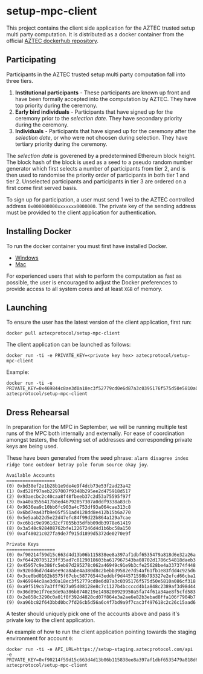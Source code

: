 # setup-mpc-client

This project contains the client side application for the AZTEC trusted setup multi party computation.
It is distributed as a docker container from the official [AZTEC dockerhub repository](https://hub.docker.com/r/aztecprotocol/setup-mpc-client).

## Participating

Participants in the AZTEC trusted setup multi party computation fall into three tiers.

1. **Institutional participants** - These participants are known up front and have been formally accepted into the computation by AZTEC. They have top priority during the ceremony.
2. **Early bird individuals** - Participants that have signed up for the ceremony prior to the _selection date_. They have secondary priority during the ceremony.
3. **Individuals** - Participants that have signed up for the ceremony after the _selection date_, or who were not choosen during selection. They have tertiary priority during the ceremony.

The _selection date_ is goverened by a predetermined Ethereum block height. The block hash of the block is used as a seed to a pseudo random number generator which first selects a number of participants from tier 2, and is then used to randomise the priority order of participants in both tier 1 and tier 2. Unselected participants and participants in tier 3 are ordered on a first come first served basis.

To sign up for participation, a user must send 1 wei to the AZTEC controlled address `0x000000000xxxxxxx0000000`. The private key of the sending address must be provided to the client application for authentication.

## Installing Docker

To run the docker container you must first have installed Docker.

- [Windows](https://hub.docker.com/editions/community/docker-ce-desktop-windows)
- [Mac](https://hub.docker.com/editions/community/docker-ce-desktop-mac)

For experienced users that wish to perform the computation as fast as possible, the user is encouraged to adjust the Docker preferences to provide access to all system cores and at least `XGB` of memory.

## Launching

To ensure the user has the latest version of the client application, first run:

```
docker pull aztecprotocol/setup-mpc-client
```

The client application can be launched as follows:

```
docker run -ti -e PRIVATE_KEY=<private key hex> aztecprotocol/setup-mpc-client
```

Example:

```
docker run -ti -e PRIVATE_KEY=0x469844c8ae3d0a18ec3f52779cd0e6d87a3c0395176f575d50e5810a086cf311 aztecprotocol/setup-mpc-client
```

## Dress Rehearsal

In preparation for the MPC in September, we will be running multiple test runs of the MPC both internally and externally.
For ease of coordination amongst testers, the following set of addresses and corresponding private keys are being used.

These have been generated from the seed phrase: `alarm disagree index ridge tone outdoor betray pole forum source okay joy`.

```
Available Accounts
==================
(0) 0xbd38ef2e1b28b1e9de4e9f4dcb73e53f2ad23a42
(1) 0xd528f97aeb2297007f9348b295ee2d475918d517
(2) 0x93aecbc2c40caa8f48fbeeb37c2d53a75595f97f
(3) 0xa40a3556417b8ed46792057307a0ddf9338a83cb
(4) 0x9636ea9c10bb6fc903a4c753df93a064cae313c8
(5) 0x6bd7ea43fb9e05f551ad4128dd8e412b15b6a770
(6) 0x5e5aab22d5e22d47efc84f99d22b864a129a7cae
(7) 0xc6b1c9e9961d2cf7055b35dfbb09db3978e61419
(8) 0x3a548c928408762bfe12267246d4d1b6bc58a150
(9) 0xaf48021c027fa9de7f915d1899d5372de0270e9f

Private Keys
==================
(0) 0xf90214f59d15c663d4d13b06b115838ee8a397af1dbf6535479a818d6e32a26a
(1) 0xf64420705123ff35ad7c8129018603ba617967543ba08702d1786c54818daeb3
(2) 0x45957c9e386fc5eb87d295278c062a46949c91e9b3cfe25628be4a337374f448
(3) 0x920dd6d7d446ee9ca8abe4a380d8c2bebb39582e7d54af61fb1e83fdd4c925d6
(4) 0x3ce0bd0162b8575f67cbc587765443eddbf9d44571598b793327e2efcd66cba1
(5) 0x469844c8ae3d0a18ec3f52779cd0e6d87a3c0395176f575d50e5810a086cf318
(6) 0xa9f519cb7a3fff927a05408128e8c7c1127b4bccccd4b1a848c2389af3d98d44
(7) 0x36d89e1f7ee3de9a386b8740219e1498200929950a5fa74f61a34ae8f5cfd583
(8) 0x2e858c3290c0a01f8f392d4828cd07f864e3a2ae6e82b3ebad8ffa106f7904b7
(9) 0xa96bc82f643bbd0bc7fd26cb5d56a6c4f7bd9a9f7cac3f497618c2c26c15aad6
```

A tester should uniquely pick one of the accounts above and pass it's private key to the client application.

An example of how to run the client application pointing towards the staging environment for account `0`:

```
docker run -ti -e API_URL=https://setup-staging.aztecprotocol.com/api -e PRIVATE_KEY=0xf90214f59d15c663d4d13b06b115838ee8a397af1dbf6535479a818d6e32a26a aztecprotocol/setup-mpc-client
```
